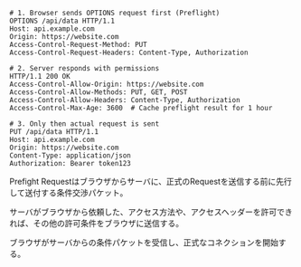```http
# 1. Browser sends OPTIONS request first (Preflight)
OPTIONS /api/data HTTP/1.1
Host: api.example.com
Origin: https://website.com
Access-Control-Request-Method: PUT
Access-Control-Request-Headers: Content-Type, Authorization

# 2. Server responds with permissions
HTTP/1.1 200 OK
Access-Control-Allow-Origin: https://website.com
Access-Control-Allow-Methods: PUT, GET, POST
Access-Control-Allow-Headers: Content-Type, Authorization
Access-Control-Max-Age: 3600  # Cache preflight result for 1 hour

# 3. Only then actual request is sent
PUT /api/data HTTP/1.1
Host: api.example.com
Origin: https://website.com
Content-Type: application/json
Authorization: Bearer token123
```
Prefight Requestはブラウザからサーバに、正式のRequestを送信する前に先行して送付する条件交渉パケット。

サーバがブラウザから依頼した、アクセス方法や、アクセスヘッダーを許可できれば、その他の許可条件をブラウザに送信する。

ブラウザがサーバからの条件パケットを受信し、正式なコネクションを開始する。